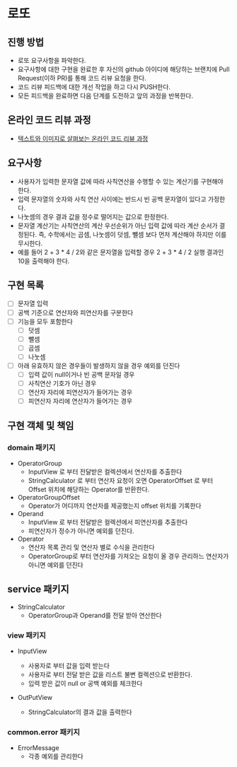 # 로또
## 진행 방법
* 로또 요구사항을 파악한다.
* 요구사항에 대한 구현을 완료한 후 자신의 github 아이디에 해당하는 브랜치에 Pull Request(이하 PR)를 통해 코드 리뷰 요청을 한다.
* 코드 리뷰 피드백에 대한 개선 작업을 하고 다시 PUSH한다.
* 모든 피드백을 완료하면 다음 단계를 도전하고 앞의 과정을 반복한다.

## 온라인 코드 리뷰 과정
* [텍스트와 이미지로 살펴보는 온라인 코드 리뷰 과정](https://github.com/next-step/nextstep-docs/tree/master/codereview)

## 요구사항

- 사용자가 입력한 문자열 값에 따라 사칙연산을 수행할 수 있는 계산기를 구현해야 한다.
- 입력 문자열의 숫자와 사칙 연산 사이에는 반드시 빈 공백 문자열이 있다고 가정한다.
- 나눗셈의 경우 결과 값을 정수로 떨어지는 값으로 한정한다.
- 문자열 계산기는 사칙연산의 계산 우선순위가 아닌 입력 값에 따라 계산 순서가 결정된다. 즉, 수학에서는 곱셈, 나눗셈이 덧셈, 뺄셈 보다 먼저 계산해야 하지만 이를 무시한다.
- 예를 들어 2 + 3 * 4 / 2와 같은 문자열을 입력할 경우 2 + 3 * 4 / 2 실행 결과인 10을 출력해야 한다.

## 구현 목록
- [ ] 문자열 입력
- [ ] 공백 기준으로 연산자와 피연산자를 구분한다
- [ ] 기능을 모두 포함한다
    - [ ] 덧셈
    - [ ] 뺄셈
    - [ ] 곱셈
    - [ ] 나눗셈
- [ ] 아래 유효하지 않은 경우들이 발생하지 않을 경우 예외를 던진다
    - [ ] 입력 값이 null이거나 빈 공백 문자일 경우
    - [ ] 사칙연산 기호가 아닌 경우
    - [ ] 연산자 자리에 피연산자가 들어가는 경우 
    - [ ] 피연산자 자리에 연산자가 들어가는 경우

## 구현 객체 및 책임


### domain 패키지
- OperatorGroup
  - InputView 로 부터 전달받은 컬렉션에서 연산자를 추출한다
  - StringCalculator 로 부터 연산자 요청이 오면 OperatorOffset 로 부터  Offset 위치에 해당하는 Operator를 반환한다.
- OperatorGroupOffset
  - Operator가 어디까지 연산자를 제공했는지 offset 위치를 기록한다
- Operand
  - InputView 로 부터 전달받은 컬렉션에서 피연산자를 추출한다
  - 피연산자가 정수가 아니면 예외를 던진다.
- Operator
  - 연산자 목록 관리 및 연산자 별로 수식을 관리한다
  - OperatorGroup로 부터 연산자를 가져오는 요청이 올 경우 관리하느 연산자가 아니면 예외를 던진다
## service 패키지
- StringCalculator
  - OperatorGroup과 Operand를 전달 받아 연산한다
### view 패키지
- InputView
   - 사용자로 부터 값을 입력 받는다
   - 사용자로 부터 전달 받은 값을 리스트 불변 컬렉션으로 반환한다.
   - 입력 받은 값이 null or 공백 예외를 체크한다

- OutPutView
  - StringCalculator의 결과 값을 출력한다
  
### common.error 패키지
- ErrorMessage
  - 각종 예외를 관리한다


